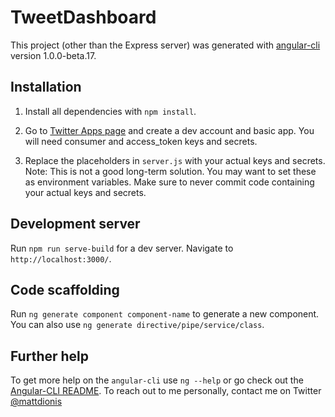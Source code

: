 # TweetDashboard
This project (other than the Express server) was generated with [angular-cli](https://github.com/angular/angular-cli) version 1.0.0-beta.17.

## Installation
1) Install all dependencies with `npm install`.

2) Go to [Twitter Apps page](https://apps.twitter.com/) and create a dev account and basic app. You will need consumer and access_token keys and secrets.

3) Replace the placeholders in `server.js` with your actual keys and secrets. Note: This is not a good long-term solution. You may want to set these as environment variables. Make sure to never commit code containing your actual keys and secrets.

## Development server
Run `npm run serve-build` for a dev server. Navigate to `http://localhost:3000/`.

## Code scaffolding
Run `ng generate component component-name` to generate a new component. You can also use `ng generate directive/pipe/service/class`.

## Further help
To get more help on the `angular-cli` use `ng --help` or go check out the [Angular-CLI README](https://github.com/angular/angular-cli/blob/master/README.md).
To reach out to me personally, contact me on Twitter [@mattdionis](https://twitter.com/MattDionis)
